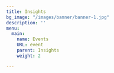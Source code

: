 ```yaml
---
title: Insights
bg_image: "/images/banner/banner-1.jpg"
description: ''
menu:
  main:
    name: Events
    URL: event
    parent: Insights
    weight: 2

---
```

